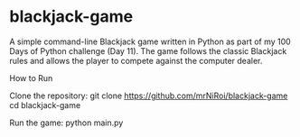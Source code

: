 # blackjack-game
A simple command-line Blackjack game written in Python as part of my 100 Days of Python challenge (Day 11).
The game follows the classic Blackjack rules and allows the player to compete against the computer dealer.


How to Run

Clone the repository:
git clone https://github.com/mrNiRoi/blackjack-game
cd blackjack-game

Run the game:
python main.py
